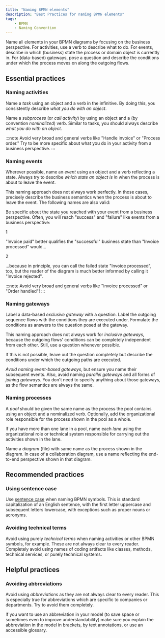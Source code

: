 ```yaml
---
title: "Naming BPMN elements"
description: "Best Practices for naming BPMN elements"
tags:
    - BPMN
    - Naming Convention
---
```


Name all elements in your BPMN diagrams by focusing on the business perspective. For activities, use a verb to describe what to do. For events, describe in which (business) state the process or domain object is currently in. For (data-based) gateways, pose a question and describe the conditions under which the process moves on along the outgoing flows.

## Essential practices

### Naming activities

Name a *task* using an object and a verb in the infinitive. By doing this, you consistently describe *what you do with an object*.

<div bpmn="best-practices/naming-bpmn-elements-assets/task.bpmn" />

Name a *subprocess* (or *call activity*) by using an object and a  (by convention *nominalized*) verb. Similar to tasks, you should always describe *what you do with an object*.

<div bpmn="best-practices/naming-bpmn-elements-assets/subprocess.bpmn" />

:::note
Avoid very broad and general verbs like "Handle invoice" or "Process order." Try to be more specific about what you do in your activity from a business perspective.
:::

### Naming events

Wherever possible, name an *event* using an object and a verb reflecting a state. Always try to describe *which state an object is in* when the process is about to leave the event.

<div bpmn="best-practices/naming-bpmn-elements-assets/event.bpmn" />

This naming approach does not always work perfectly. In those cases, precisely describe the business semantics when the process is about to leave the event. The following names are also valid:

<div bpmn="best-practices/naming-bpmn-elements-assets/event-alternative.bpmn" />

Be specific about the state you reached with your event from a business perspective. Often, you will reach "success" and "failure" like events from a business perspective:

<div bpmn="best-practices/naming-bpmn-elements-assets/gateway.bpmn" callouts="invoice_paid, invoice_rejected" />

<span className="callout">1</span>

"Invoice paid" better qualifies the "successful" business state than "Invoice processed" would...

<span className="callout">2</span>

...because in principle, you can call the failed state "Invoice processed", too, but the reader of the diagram is much better informed by calling it "Invoice rejected".

:::note
Avoid very broad and general verbs like "Invoice processed" or "Order handled"!
:::

### Naming gateways

Label a data-based *exclusive gateway* with a question. Label the outgoing sequence flows with the conditions they are executed under. Formulate the conditions as answers to the question posed at the gateway.

<div bpmn="best-practices/naming-bpmn-elements-assets/gateway.bpmn" />

This naming approach does not always work for *inclusive gateways*, because the outgoing flows' conditions can be completely independent from each other. Still, use a question whenever possible.

<div bpmn="best-practices/naming-bpmn-elements-assets/gateway-inclusive-with-question.bpmn" />

If this is not possible, leave out the question completely but describe the conditions under which the outgoing paths are executed.

<div bpmn="best-practices/naming-bpmn-elements-assets/gateway-inclusive-without-question.bpmn" />

*Avoid naming event-based gateways*, but ensure you name their subsequent events. Also, avoid naming *parallel gateways* and all forms of *joining gateways*. You don't need to specify anything about those gateways, as the flow semantics are always the same.

### Naming processes

A *pool* should be given the same name as the process the pool contains using an object and a nominalized verb. Optionally, add the organizational role responsible for the process shown in the pool as a whole.

<div bpmn="best-practices/naming-bpmn-elements-assets/pool.bpmn" />

If you have more than one lane in a pool, name each *lane* using the organizational role or technical system responsible for carrying out the activities shown in the lane.

<div bpmn="best-practices/naming-bpmn-elements-assets/lane.bpmn" />

Name a *diagram* (file) with same name as the process shown in the diagram. In case of a collaboration diagram, use a name reflecting the end-to-end perspective shown in that diagram.

## Recommended practices

### Using sentence case

Use [sentence case](https://en.wiktionary.org/wiki/sentence_case) when naming BPMN symbols. This is standard capitalization of an English sentence, with the first letter uppercase and subsequent letters lowercase, with exceptions such as proper nouns or acronyms.

<div bpmn="best-practices/naming-bpmn-elements-assets/lane.bpmn" />

### Avoiding technical terms

Avoid using purely *technical terms* when naming activities or other BPMN symbols, for example. These are not always clear to every reader. Completely avoid using names of coding artifacts like classes, methods, technical services, or purely technical systems.

## Helpful practices

### Avoiding abbreviations

Avoid using *abbreviations* as they are not always clear to every reader. This is especially true for abbreviations which are specific to companies or departments. Try to avoid them completely.

If you want to use an abbreviation in your model (to save space or sometimes even to improve understandability) make sure you explain the abbreviation in the model in brackets, by text annotations, or use an accessible glossary.